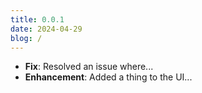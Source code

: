 ```yaml
---
title: 0.0.1
date: 2024-04-29
blog: /
---
```


- **Fix**: Resolved an issue where...
- **Enhancement**: Added a thing to the UI...